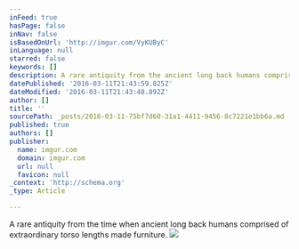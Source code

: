 ```yaml
---
inFeed: true
hasPage: false
inNav: false
isBasedOnUrl: 'http://imgur.com/VyKUByC'
inLanguage: null
starred: false
keywords: []
description: A rare antiquity from the ancient long back humans comprised of extraordinary torso lengths.
datePublished: '2016-03-11T21:43:59.825Z'
dateModified: '2016-03-11T21:43:48.892Z'
author: []
title: ''
sourcePath: _posts/2016-03-11-75bf7d60-31a1-4411-9456-8c7221e1bb6a.md
published: true
authors: []
publisher:
  name: imgur.com
  domain: imgur.com
  url: null
  favicon: null
_context: 'http://schema.org'
_type: Article

---
```

A rare antiquity from the time when ancient long back humans comprised of extraordinary torso lengths made furniture.
![](http://i.imgur.com/VyKUByC.jpg)
